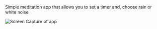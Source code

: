 Simple meditation app that allows you to set a timer and, choose rain or white noise

![Screen Capture of app](https://i.imgur.com/9YxZgxz.png)
